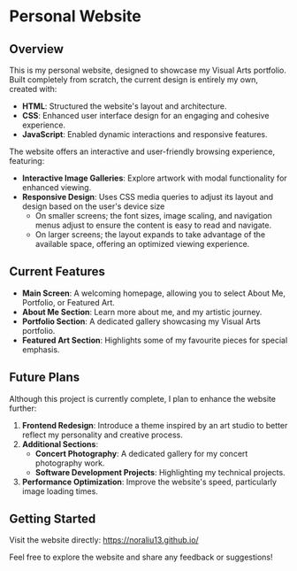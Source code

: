 # Personal Website  

## Overview  
This is my personal website, designed to showcase my Visual Arts portfolio. Built completely from scratch, the current design is entirely my own, created with:  
- **HTML**: Structured the website's layout and architecture.  
- **CSS**: Enhanced user interface design for an engaging and cohesive experience.  
- **JavaScript**: Enabled dynamic interactions and responsive features.  

The website offers an interactive and user-friendly browsing experience, featuring:  
- **Interactive Image Galleries**: Explore artwork with modal functionality for enhanced viewing.  
- **Responsive Design**: Uses CSS media queries to adjust its layout and design based on the user's device size
  - On smaller screens; the font sizes, image scaling, and navigation menus adjust to ensure the content is easy to read and navigate.
  - On larger screens; the layout expands to take advantage of the available space, offering an optimized viewing experience.  

## Current Features  
- **Main Screen**: A welcoming homepage, allowing you to select About Me, Portfolio, or Featured Art.  
- **About Me Section**: Learn more about me, and my artistic journey.  
- **Portfolio Section**: A dedicated gallery showcasing my Visual Arts portfolio.  
- **Featured Art Section**: Highlights some of my favourite pieces for special emphasis.  

## Future Plans  
Although this project is currently complete, I plan to enhance the website further:  
1. **Frontend Redesign**: Introduce a theme inspired by an art studio to better reflect my personality and creative process.  
2. **Additional Sections**:  
   - **Concert Photography**: A dedicated gallery for my concert photography work.  
   - **Software Development Projects**: Highlighting my technical projects.  
3. **Performance Optimization**: Improve the website's speed, particularly image loading times.  

## Getting Started  
Visit the website directly: https://noraliu13.github.io/

Feel free to explore the website and share any feedback or suggestions!
